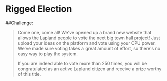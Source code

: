 # Rigged Election
##Challenge:
>Come one, come all! We've opened up a brand new website that allows the Lapland people to vote the next big town hall project! Just upload your ideas on the platform and vote using your CPU power. We've made sure voting takes a great amount of effort, so there's no easy way to play the system.
>
>If you are indeed able to vote more than 250 times, you will be congratulated as an active Lapland citizen and receive a prize worthy of this title.



